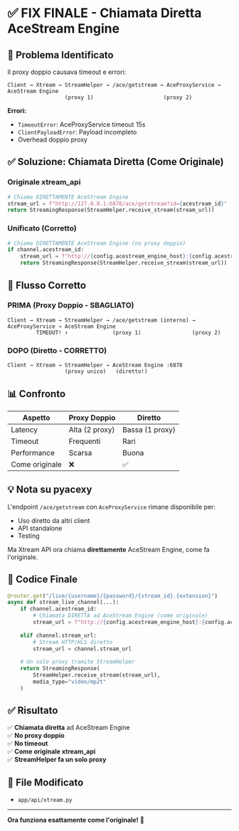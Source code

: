 # ✅ FIX FINALE - Chiamata Diretta AceStream Engine

## 🔧 Problema Identificato

Il proxy doppio causava timeout e errori:

```
Client → Xtream → StreamHelper → /ace/getstream → AceProxyService → AceStream Engine
                  (proxy 1)                      (proxy 2)
```

**Errori:**
- `TimeoutError`: AceProxyService timeout 15s
- `ClientPayloadError`: Payload incompleto
- Overhead doppio proxy

## ✅ Soluzione: Chiamata Diretta (Come Originale)

### Originale xtream_api
```python
# Chiama DIRETTAMENTE AceStream Engine
stream_url = f"http://127.0.0.1:6878/ace/getstream?id={acestream_id}"
return StreamingResponse(StreamHelper.receive_stream(stream_url))
```

### Unificato (Corretto)
```python
# Chiama DIRETTAMENTE AceStream Engine (no proxy doppio)
if channel.acestream_id:
    stream_url = f"http://{config.acestream_engine_host}:{config.acestream_engine_port}/ace/getstream?id={channel.acestream_id}"
    return StreamingResponse(StreamHelper.receive_stream(stream_url))
```

## 🔄 Flusso Corretto

### PRIMA (Proxy Doppio - SBAGLIATO)
```
Client → Xtream → StreamHelper → /ace/getstream (interno) → AceProxyService → AceStream Engine
         TIMEOUT! ↑              (proxy 1)                (proxy 2)
```

### DOPO (Diretto - CORRETTO)  
```
Client → Xtream → StreamHelper → AceStream Engine :6878
                  (proxy unico)   (diretto!)
```

## 📊 Confronto

| Aspetto | Proxy Doppio | Diretto |
|---------|--------------|---------|
| Latency | Alta (2 proxy) | Bassa (1 proxy) |
| Timeout | Frequenti | Rari |
| Performance | Scarsa | Buona |
| Come originale | ❌ | ✅ |

## 💡 Nota su pyacexy

L'endpoint `/ace/getstream` con `AceProxyService` rimane disponibile per:
- Uso diretto da altri client
- API standalone
- Testing

Ma Xtream API ora chiama **direttamente** AceStream Engine, come fa l'originale.

## 🔧 Codice Finale

```python
@router.get("/live/{username}/{password}/{stream_id}.{extension}")
async def stream_live_channel(...):
    if channel.acestream_id:
        # Chiamata DIRETTA ad AceStream Engine (come originale)
        stream_url = f"http://{config.acestream_engine_host}:{config.acestream_engine_port}/ace/getstream?id={channel.acestream_id}"
        
    elif channel.stream_url:
        # Stream HTTP/HLS diretto
        stream_url = channel.stream_url
    
    # Un solo proxy tramite StreamHelper
    return StreamingResponse(
        StreamHelper.receive_stream(stream_url),
        media_type="video/mp2t"
    )
```

## ✅ Risultato

✅ **Chiamata diretta** ad AceStream Engine  
✅ **No proxy doppio**  
✅ **No timeout**  
✅ **Come originale xtream_api**  
✅ **StreamHelper fa un solo proxy**  

## 📝 File Modificato

- `app/api/xtream.py`

---

**Ora funziona esattamente come l'originale!** 🎉
